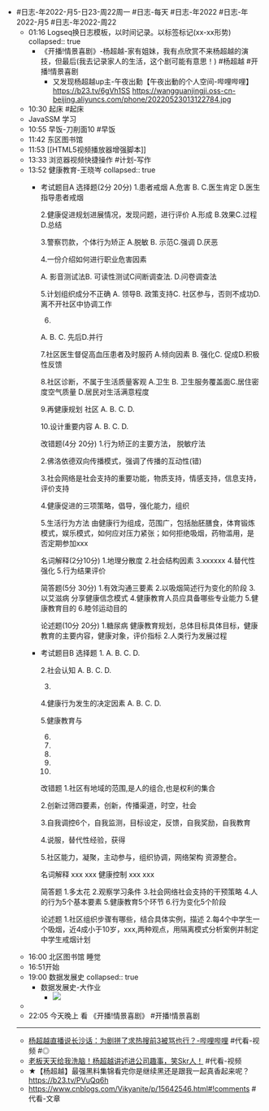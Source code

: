 - #日志-年2022-月5-日23-周22周一 #日志-每天  #日志-年2022 #日志-年2022-月5 #日志-年2022-周22
	- 01:16 Logseq换日志模板，以时间记录。以标签标记(xx-xx形势)
	  collapsed:: true
		- 《开播!情景喜剧》-杨超越-家有姐妹，我有点欣赏不来杨超越的演技，但最后(我去记录家人的生活，这个剧可能有意思！) #杨超越 #开播!情景喜剧
			- 又发现杨超越up主-午夜出勳【午夜出動的个人空间-哔哩哔哩】 https://b23.tv/6gVh1SS
			  https://wangguanjingji.oss-cn-beijing.aliyuncs.com/phone/20220523013122784.jpg
	- 10:30 起床 #起床
	- JavaSSM 学习
	- 10:55 早饭-刀削面10 #早饭
	- 11:42 东区图书馆
	- 11:53 [[HTML5视频播放器增强脚本]]
	- 13:33 浏览器视频快捷操作 #计划-写作
	- 13:52 健康教育-王晓岑
	  collapsed:: true
		- 考试题目A
		  选择题(2分 20分)
		  1.患者戒烟
		  A.危害 B.   C.医生肯定 D.医生指导患者戒烟
		  
		  2.健康促进规划进展情况，发现问题，进行评价
		  A.形成 B.效果C.过程 D.总结
		  
		  3.警察罚款，个体行为矫正
		  A.脱敏 B. 示范C.强调 D.厌恶
		  
		  4.一份介绍如何进行职业危害因素
		  
		  A. 影音测试法B. 可读性测试C间断调查法. D.问卷调查法
		  
		  
		  
		  5.计划组织成分不正确
		  A. 领导B. 政策支持C. 社区参与，否则不成功D.离不开社区中协调工作
		  
		  6. 
		  A. B. C. 先后D.并行
		  
		  7.社区医生督促高血压患者及时服药
		  A.倾向因素 B. 强化C. 促成D.积极性反馈
		  
		  
		  8.社区诊断，不属于生活质量客观
		  A.卫生 B. 卫生服务覆盖面C.居住密度空气质量 D.居民对生活满意程度
		  
		  9.再健康规划 社区
		  A. B. C. D.
		  
		  10.设计重要内容
		  A. B. C. D.
		  
		  
		  改错题(4分 20分)
		  1.行为矫正的主要方法， 脱敏疗法
		  
		  2.佛洛依德双向传播模式，强调了传播的互动性(错)
		  
		  3.社会网络是社会支持的重要功能，物质支持，情感支持，信息支持，评价支持
		  
		  4.健康促进的三项策略，倡导，强化能力，组织
		  
		  5.生活行为方法  由健康行为组成，范围广，包括胎胚膳食，体育锻炼模式，娱乐模式，如何应对压力紧张；如何拒绝吸烟，药物滥用，是否定期参加xxx
		  
		  名词解释(2分10分)
		  1.地理分散度
		  2.社会结构因素
		  3.xxxxxx
		  4.替代性强化
		  5.行为结果评价
		  
		  简答题(5分 30分)
		  1.有效沟通三要素
		  2.以吸烟简述行为变化的阶段
		  3.以艾滋病 分享健康信念模式
		  4.健康教育人员应具备哪些专业能力
		  5.健康教育目的
		  6.睦邻运动目的
		  
		  论述题(10分 20分)
		  1.糖尿病 健康教育规划，总体目标具体目标，健康教育的主要内容，健康对象，评价指标 
		  2.人类行为发展过程
		- 考试题目B 
		  选择题
		  1.
		  A. B. C. D.
		  
		  2.社会认知
		  A. B. C. D.
		  
		  3.
		  
		  4.健康行为发生的决定因素
		  A. B. C. D.
		  
		  
		  5.健康教育与
		  
		  6.
		  7.
		  8.
		  9.
		  10.
		  
		  改错题
		  1.社区有地域的范围,是人的组合,也是权利的集合
		  
		  2.创新过筛四要素，创新，传播渠道，时空，社会
		  
		  3.自我调控6个，自我监测，目标设定，反馈，自我奖励，自我教育
		  
		  
		  4.说服，替代性经验，获得
		  
		  5.社区能力，凝聚，主动参与，组织协调，网络架构 资源整合。
		  
		  
		  名词解释
		  xxx
		  xxx
		  健康控制
		  xxx
		  xxx
		  
		  简答题
		  1.多太花
		  2.观察学习条件
		  3.社会网络社会支持的干预策略
		  4.人的行为5个基本要素
		  5.健康教育5个环节
		  6.行为变化5个阶段
		  
		  论述题
		  1.社区组织步骤有哪些，结合具体实例，描述
		  2.每4个中学生一个吸烟，近4成小于10岁，xxx,两种观点，用隔离模式分析案例并制定中学生戒烟计划
	- 16:00 北区图书馆 睡觉
	- 16:51开始
	- 19:00 数据发展史
	  collapsed:: true
		- 数据发展史-大作业
			- ![](https://wangguanjingji.oss-cn-beijing.aliyuncs.com/phone/通识课-数据发展史-大作业.jpg)
	-
	- 22:05 今天晚上 看 《开播!情景喜剧》 
	   #开播!情景喜剧
	- ---
	- [杨超越直播说长沙话：为剧拼了求热搜前3被骂也行？-哔哩哔哩](https://b23.tv/av769154144/p1) #代看-视频 #◎
	- [老板天天给我洗脑！杨超越讲述进公司趣事，笑Skr人！](https://b23.tv/av54828939/p1) #代看-视频
	- ★【杨超越】最强黑料集锦看完你是继续黑还是跟我一起真香起来呢？ https://b23.tv/PVuQq6h
	- https://www.cnblogs.com/Vikyanite/p/15642546.html#!comments #代看-文章